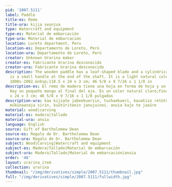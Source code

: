 ```yaml
---
pid: '2007.5111'
label: Paddle
title-es: Remo
title-ura: kijia seunjua
type: Watercraft and equipment
type-es: Material de embarcación
type-ura: Material de embarcación
location: Loreto department, Peru
location-es: Departamento de Loreto, Perú
location-ura: Departamento de Loreto, Perú
creator: Unknown Urarina maker
creator-es: Fabricante Urarina desconocido
creator-ura: Fabricante Urarina desconocido
description: The wooden paddle has a leaf-shaped blade and a cylindrical shaft. There
  is a small handle at the end of the shaft. It is a light natural color.&nbsp;Late
  1800s-2002.&nbsp;118.5 x 24 x 3 cm; 46 5/8 x 9 7/16 x 1 1/8 in
description-es: El remo de madera tiene una hoja en forma de hoja y un eje cilíndrico.
  Hay un pequeño mango al final del eje. Es un color natural claro;Finales de 1800-2002;118.5
  x 24 x 3 cm; 46 5/8 x 9 7/16 x 1 1/8 pulgadas
description-ura: kaa kijiate jabeekueriin, tuchaekueri, kauatiin retütüin bijinujuinei
  mükünaanaja sirin, kuütüriteein janujuinei. anuia kaje te jaaüre
material: wood|carving
material-es: madera|tallado
material-ura: anuia
language: English
source: Gift of Bartholomew Dean
source-es: Regalo de Dr. Bartholomew Dean
source-ura: Regalo de Dr. Bartholomew Dean
subject: Wood|Carving|Watercraft and equipment
subject-es: Madera|Tallado|Material de embarcación
subject-ura: Madera|Tallado|Material de embarcación|anuia
order: '48'
layout: urarina_item
collection: urarina
thumbnail: "/img/derivatives/simple/2007.5111/thumbnail.jpg"
full: "/img/derivatives/simple/2007.5111/fullwidth.jpg"
---
```

